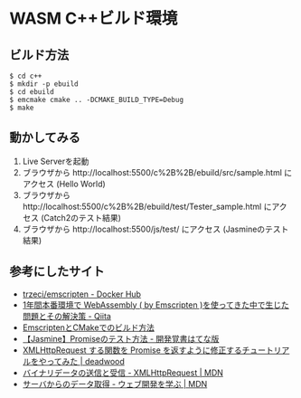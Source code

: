 # WASM C++ビルド環境

## ビルド方法

```
$ cd c++
$ mkdir -p ebuild
$ cd ebuild
$ emcmake cmake .. -DCMAKE_BUILD_TYPE=Debug
$ make
```

## 動かしてみる

1. Live Serverを起動
1. ブラウザから http://localhost:5500/c%2B%2B/ebuild/src/sample.html にアクセス (Hello World)
1. ブラウザから http://localhost:5500/c%2B%2B/ebuild/test/Tester_sample.html にアクセス (Catch2のテスト結果)
1. ブラウザから http://localhost:5500/js/test/ にアクセス (Jasmineのテスト結果)

## 参考にしたサイト

* [trzeci/emscripten - Docker Hub](https://hub.docker.com/r/trzeci/emscripten)
* [1年間本番環境で WebAssembly ( by Emscripten )を使ってきた中で生じた問題とその解決策 - Qiita](https://qiita.com/goccy/items/1b2ff919b4b5e5a06110)
* [EmscriptenとCMakeでのビルド方法](https://gist.github.com/faithandbrave/9b3d439d135e63abdbe7)
* [【Jasmine】Promiseのテスト方法 - 開発覚書はてな版](https://kakkoyakakko2.hatenablog.com/entry/2018/06/05/003000)
* [XMLHttpRequest する関数を Promise を返すように修正するチュートリアルをやってみた | deadwood](https://www.d-wood.com/blog/2017/02/13_8809.html)
* [バイナリデータの送信と受信 - XMLHttpRequest | MDN](https://developer.mozilla.org/ja/docs/XMLHttpRequest/Sending_and_Receiving_Binary_Data)
* [サーバからのデータ取得 - ウェブ開発を学ぶ | MDN](https://developer.mozilla.org/ja/docs/Learn/JavaScript/Client-side_web_APIs/Fetching_data)
